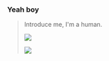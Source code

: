 ### Yeah boy
>
>Introduce me, I'm a human.
>
>![](https://media.discordapp.net/attachments/1074098883803758613/1079017485073928202/Project_55_1.jpg)
>
>![](https://komarev.com/ghpvc/?username=lazyfezy&color=orange)
>
